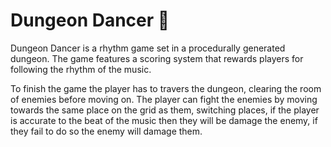# Dungeon Dancer 🎵
Dungeon Dancer is a rhythm game set in a procedurally generated dungeon.
The game features a scoring system that rewards players for following the rhythm of the music.

To finish the game the player has to travers the dungeon, clearing the room of enemies before moving on.
The player can fight the enemies by moving towards the same place on the grid as them, switching places, if the player is accurate to the beat of the music then they will be damage the enemy, if they fail to do so the enemy will damage them.
